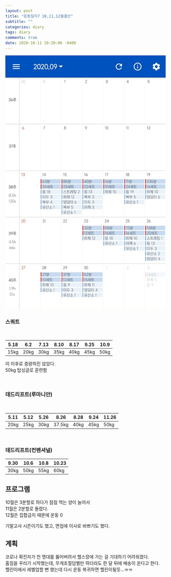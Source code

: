 ```yaml
---
layout: post
title: "운동일지7 10,11,12월결산"
subtitle: ""
categories: diary
tags: diary
comments: true
date: 2020-10-11 10:20:00 -0400
---
```



<img src="/assets/img/posts/20201011.jpg">   

<br>

### 스쿼트  

<br>

5.18 | 6.2  | 7.13 | 8.10 | 8.17 | 9.25 | 10.9
-----|------|------|------|------|------|-----
15kg | 20kg | 30kg | 35kg | 40kg | 45kg | 50kg

이 이후로 증량하진 않았다.  
50kg 탑싱글로 훈련함

<br>

### 데드리프트(루마니안)    

<br>

5.11 | 5.12 | 5.26 | 8.26   | 8.28 | 9.24 | 11.26
-----|------|------|--------|------|-----|-----
20kg | 25kg | 30kg | 37.5kg | 40kg | 45kg | 50kg

<br>

### 데드리프트(컨벤셔널)    


9.30 | 10.6 | 10.8 | 10.23 
-----|------|-----|----- 
30kg | 50kg | 55kg | 60kg



## 프로그램     
10월은 3분할로 하다가 점점 먹는 양이 늘어서     
11월은 2분할로 돌렸다.  
12월은 집합금지 때문에 운동 0   

기말고사 시즌이기도 했고, 면접에 이사로 바쁘기도 했다.  

## 계획 
코로나 확진자가 천 명대를 뚫어버려서 헬스장에 가는 걸 기대하기 어려워졌다.  
홈짐을 꾸리기 시작했는데, 무게조절덤벨만 하더라도 한 달 뒤에 배송이 온다고 한다.    
헬린이에서 레벨업할 뻔 했는데 다시 운동 복귀하면 헬린이될듯...ㅠㅠ  


